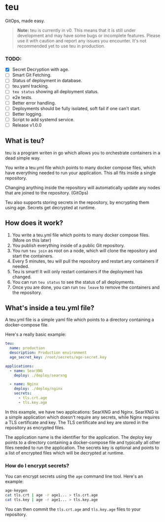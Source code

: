 # teu

GitOps, made easy.

> **Note:** teu is currently in v0. This means that it is still under development and may have some bugs or incomplete features. Please use it with caution and report any issues you encounter. It's not recommended yet to use teu in production.

### TODO:
- [x] Secret Decryption with age.
- [ ] Smart Git Fetching.
- [ ] Status of deployment in database.
- [ ] teu.yaml tracking.
- [ ] `teu status` showing all deployment status.
- [ ] e2e tests.
- [ ] Better error handling.
- [ ] Deployments should be fully isolated, soft fail if one can't start.
- [ ] Better logging.
- [ ] Script to add systemd service.
- [ ] Release v1.0.0

## What is teu?
teu is a program writen in go which allows you to orchestrate containers in a dead simple way.

You write a teu.yml file which points to many docker compose files, which have everything needed to run your application. This all fits inside a single repository.

Changing anything inside the repository will automatically update any nodes that are joined to the repository. (GitOps)

Teu also supports storing secrets in the repository, by encrypting them using age. Secrets get decrypted at runtime.

## How does it work?

1. You write a teu.yml file which points to many docker compose files. (More on this later)
2. You publish everything inside of a public Git repository.
3. You run `teu join` as root on a node, which will clone the repository and start the containers.
4. Every 5 minutes, teu will pull the repository and restart any containers if needed.
5. Teu is smart! It will only restart containers if the deployment has changed.
6. You can run `teu status` to see the status of all deployments.
7. Once you are done, you can run `teu leave` to remove the containers and the repository.


## What's inside a teu.yml file?

A teu.yml file is a simple yaml file which points to a directory containing a docker-compose file.

Here's a really basic example:

```yaml
teu:
  name: production
  description: Production environment
  age_secret_key: /root/secrets/age-secret.key

applications:
  - name: SearXNG
    deploy: ./deploy/searxng

  - name: Nginx
    deploy: ./deploy/nginx
    secrets:
      - tls.crt.age
      - tls.key.age
```

In this example, we have two applications: SearXNG and Nginx. SearXNG is a simple application which doesn't require any secrets, while Nginx requires a TLS certificate and key. The TLS certificate and key are stored in the repository as encrypted files.

The application name is the identifier for the application.
The deploy key points to a directory containing a docker-compose file and typically all other files needed to run the application.
The secrets key is optional and points to a list of encrypted files which will be decrypted at runtime.

### How do I encrypt secrets?

You can encrypt secrets using the `age` command line tool. Here's an example:

```bash
age-keygen
cat tls.crt | age -r age1... > tls.crt.age
cat tls.key | age -r age1... > tls.key.age
```

You can then commit the `tls.crt.age` and `tls.key.age` files to your repository.
